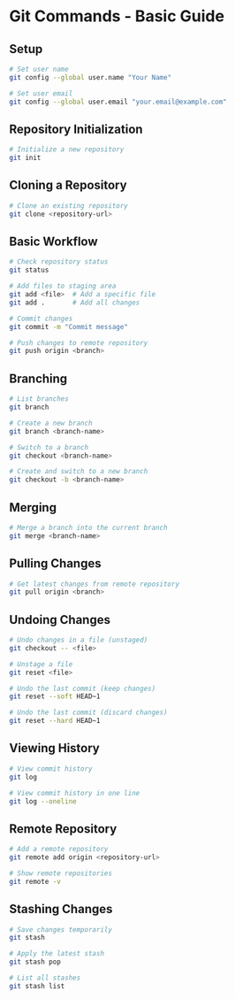 # Git Commands - Basic Guide

## Setup
```sh
# Set user name
git config --global user.name "Your Name"

# Set user email
git config --global user.email "your.email@example.com"
```

## Repository Initialization
```sh
# Initialize a new repository
git init
```

## Cloning a Repository
```sh
# Clone an existing repository
git clone <repository-url>
```

## Basic Workflow
```sh
# Check repository status
git status

# Add files to staging area
git add <file>  # Add a specific file
git add .       # Add all changes

# Commit changes
git commit -m "Commit message"

# Push changes to remote repository
git push origin <branch>
```

## Branching
```sh
# List branches
git branch

# Create a new branch
git branch <branch-name>

# Switch to a branch
git checkout <branch-name>

# Create and switch to a new branch
git checkout -b <branch-name>
```

## Merging
```sh
# Merge a branch into the current branch
git merge <branch-name>
```

## Pulling Changes
```sh
# Get latest changes from remote repository
git pull origin <branch>
```

## Undoing Changes
```sh
# Undo changes in a file (unstaged)
git checkout -- <file>

# Unstage a file
git reset <file>

# Undo the last commit (keep changes)
git reset --soft HEAD~1

# Undo the last commit (discard changes)
git reset --hard HEAD~1
```

## Viewing History
```sh
# View commit history
git log

# View commit history in one line
git log --oneline
```

## Remote Repository
```sh
# Add a remote repository
git remote add origin <repository-url>

# Show remote repositories
git remote -v
```

## Stashing Changes
```sh
# Save changes temporarily
git stash

# Apply the latest stash
git stash pop

# List all stashes
git stash list
```

